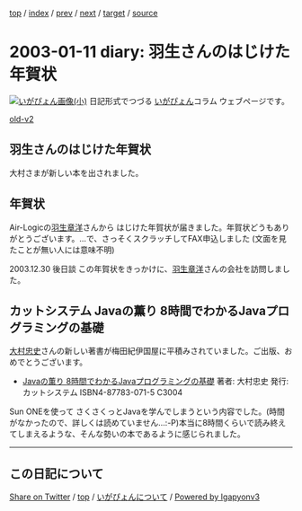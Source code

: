 [top](../index.html) 
 / [index](index.html) 
 / [prev](ig030110.html) 
 / [next](ig030114.html) 
 / [target](https://igapyon.github.io/diary/2003/ig030111.html) 
 / [source](https://github.com/igapyon/diary/blob/master/2003/ig030111.src.md) 

2003-01-11 diary: 羽生さんのはじけた年賀状
=====================================================================================================
[![いがぴょん画像(小)](https://igapyon.github.io/diary/images/iga200306s.jpg "いがぴょん")](https://igapyon.github.io/diary/memo/memoigapyon.html) 日記形式でつづる [いがぴょん](https://igapyon.github.io/diary/memo/memoigapyon.html)コラム ウェブページです。

[old-v2](ig030111-orig.html)

## 羽生さんのはじけた年賀状

大村さまが新しい本を出されました。


## 年賀状

Air-Logicの[羽生章洋](http://d.hatena.ne.jp/habuakihiro/)さんから はじけた年賀状が届きました。年賀状どうもありがとうございます。…で、さっそくスクラッチしてFAX申込しました (文面を見たことが無い人には意味不明)

2003.12.30 後日談 この年賀状をきっかけに、[羽生章洋](http://d.hatena.ne.jp/habuakihiro/)さんの会社を訪問しました。

## カットシステム Javaの薫り 8時間でわかるJavaプログラミングの基礎

[大村忠史](http://www.cutt.co.jp/book/4-87783-052-9.html)さんの新しい著書が梅田紀伊国屋に平積みされていました。ご出版、おめでとうございます。

* [Javaの薫り 8時間でわかるJavaプログラミングの基礎](http://www.cutt.co.jp/book/4-87783-071-5.html)
  著者: 大村忠史
  発行: カットシステム
  ISBN4-87783-071-5 C3004

Sun ONEを使って さくさくっとJavaを学んでしまうという内容でした。(時間がなかったので、詳しくは読めていません…:-P)本当に8時間くらいで読み終えてしまえるような、そんな勢いの本であるように感じられました。


----------------------------------------------------------------------------------------------------

## この日記について

[Share on Twitter](https://twitter.com/intent/tweet?hashtags=igapyon%2Cdiary%2C%E3%81%84%E3%81%8C%E3%81%B4%E3%82%87%E3%82%93&text=%E7%BE%BD%E7%94%9F%E3%81%95%E3%82%93%E3%81%AE%E3%81%AF%E3%81%98%E3%81%91%E3%81%9F%E5%B9%B4%E8%B3%80%E7%8A%B6&url=https%3A%2F%2Figapyon.github.io%2Fdiary%2F2003%2Fig030111.html) / [top](../index.html) / [いがぴょんについて](https://igapyon.github.io/diary/memo/memoigapyon.html) / [Powered by Igapyonv3](https://github.com/igapyon/igapyonv3)
